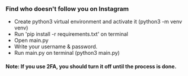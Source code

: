 ### Find who doesn't follow you on Instagram

- Create python3 virtual environment and activate it (python3 -m venv venv)
- Run 'pip install -r requirements.txt' on terminal
- Open main.py
- Write your username & password.
- Run main.py on terminal (python3 main.py)

#### Note: If you use 2FA, you should turn it off until the process is done.